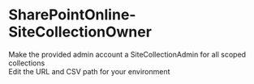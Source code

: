# SharePointOnline-SiteCollectionOwner
Make the provided admin account a SiteCollectionAdmin for all scoped collections  
Edit the URL and CSV path for your environment
